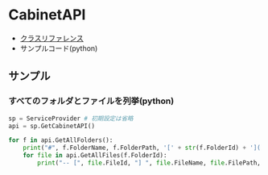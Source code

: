# CabinetAPI

- [クラスリファレンス](reference/rakuten.rms.api.cabinetapi.cabinetapi)
- サンプルコード(python)

## サンプル

### すべてのフォルダとファイルを列挙(python)
```python
sp = ServiceProvider # 初期設定は省略
api = sp.GetCabinetAPI()

for f in api.GetAllFolders():
    print("#", f.FolderName, f.FolderPath, '[' + str(f.FolderId) + '](', f.FileCount, ')')
    for file in api.GetAllFiles(f.FolderId):
        print("-- [", file.FileId, "] ", file.FileName, file.FilePath, file.FileUrl, file.FileSize )
```